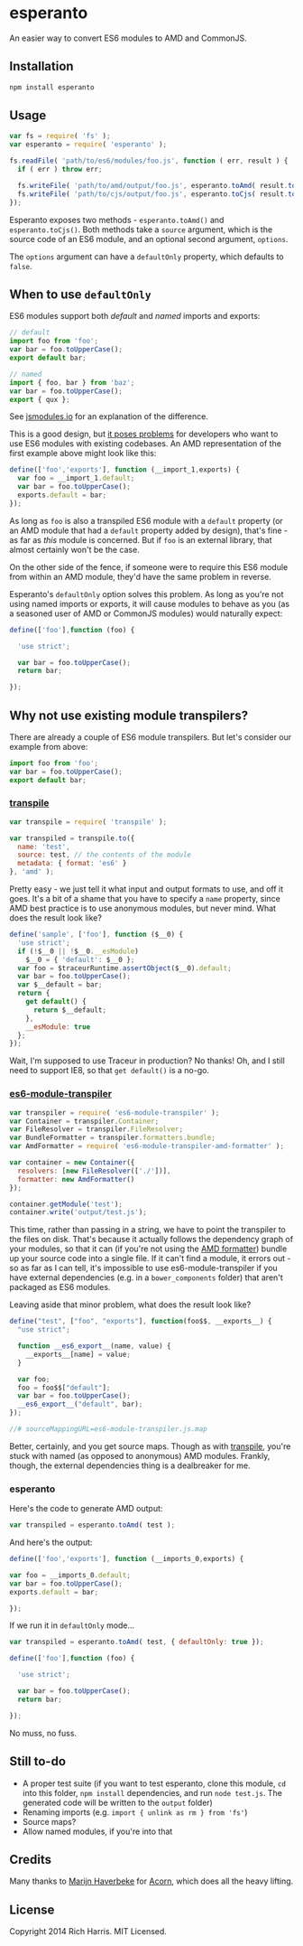 # esperanto

An easier way to convert ES6 modules to AMD and CommonJS.

## Installation

```bash
npm install esperanto
```

## Usage

```js
var fs = require( 'fs' );
var esperanto = require( 'esperanto' );

fs.readFile( 'path/to/es6/modules/foo.js', function ( err, result ) {
  if ( err ) throw err;

  fs.writeFile( 'path/to/amd/output/foo.js', esperanto.toAmd( result.toString() ) );
  fs.writeFile( 'path/to/cjs/output/foo.js', esperanto.toCjs( result.toString() ) );
});
```

Esperanto exposes two methods - `esperanto.toAmd()` and `esperanto.toCjs()`. Both methods take a `source` argument, which is the source code of an ES6 module, and an optional second argument, `options`.

The `options` argument can have a `defaultOnly` property, which defaults to `false`.


## When to use `defaultOnly`

ES6 modules support both *default* and *named* imports and exports:

```js
// default
import foo from 'foo';
var bar = foo.toUpperCase();
export default bar;

// named
import { foo, bar } from 'baz';
var bar = foo.toUpperCase();
export { qux };
```

See [jsmodules.io](http://jsmodules.io/) for an explanation of the difference.

This is a good design, but [it poses problems](https://gist.github.com/domenic/4748675) for developers who want to use ES6 modules with existing codebases. An AMD representation of the first example above might look like this:

```js
define(['foo','exports'], function (__import_1,exports) {
  var foo = __import_1.default;
  var bar = foo.toUpperCase();
  exports.default = bar;
});
```

As long as `foo` is also a transpiled ES6 module with a `default` property (or an AMD module that had a `default` property added by design), that's fine - as far as *this* module is concerned. But if `foo` is an external library, that almost certainly won't be the case.

On the other side of the fence, if someone were to require this ES6 module from within an AMD module, they'd have the same problem in reverse.

Esperanto's `defaultOnly` option solves this problem. As long as you're not using named imports or exports, it will cause modules to behave as you (as a seasoned user of AMD or CommonJS modules) would naturally expect:

```js
define(['foo'],function (foo) {

  'use strict';

  var bar = foo.toUpperCase();
  return bar;

});
```


## Why not use existing module transpilers?

There are already a couple of ES6 module transpilers. But let's consider our example from above:

```js
import foo from 'foo';
var bar = foo.toUpperCase();
export default bar;
```

### [transpile](https://github.com/bitovi/transpile)

```js
var transpile = require( 'transpile' );

var transpiled = transpile.to({
  name: 'test',
  source: test, // the contents of the module
  metadata: { format: 'es6' }
}, 'amd' );
```

Pretty easy - we just tell it what input and output formats to use, and off it goes. It's a bit of a shame that you have to specify a `name` property, since AMD best practice is to use anonymous modules, but never mind. What does the result look like?

```js
define('sample', ['foo'], function ($__0) {
  'use strict';
  if (!$__0 || !$__0.__esModule)
    $__0 = { 'default': $__0 };
  var foo = $traceurRuntime.assertObject($__0).default;
  var bar = foo.toUpperCase();
  var $__default = bar;
  return {
    get default() {
      return $__default;
    },
    __esModule: true
  };
});
```

Wait, I'm supposed to use Traceur in production? No thanks! Oh, and I still need to support IE8, so that `get default()` is a no-go.


###  [es6-module-transpiler](https://github.com/esnext/es6-module-transpiler)

```js
var transpiler = require( 'es6-module-transpiler' );
var Container = transpiler.Container;
var FileResolver = transpiler.FileResolver;
var BundleFormatter = transpiler.formatters.bundle;
var AmdFormatter = require( 'es6-module-transpiler-amd-formatter' );

var container = new Container({
  resolvers: [new FileResolver(['./'])],
  formatter: new AmdFormatter()
});

container.getModule('test');
container.write('output/test.js');
```

This time, rather than passing in a string, we have to point the transpiler to the files on disk. That's because it actually follows the dependency graph of your modules, so that it can (if you're not using the [AMD formatter](https://github.com/caridy/es6-module-transpiler-amd-formatter)) bundle up your source code into a single file. If it can't find a module, it errors out - so as far as I can tell, it's impossible to use es6-module-transpiler if you have external dependencies (e.g. in a `bower_components` folder) that aren't packaged as ES6 modules.

Leaving aside that minor problem, what does the result look like?

```js
define("test", ["foo", "exports"], function(foo$$, __exports__) {
  "use strict";

  function __es6_export__(name, value) {
    __exports__[name] = value;
  }

  var foo;
  foo = foo$$["default"];
  var bar = foo.toUpperCase();
  __es6_export__("default", bar);
});

//# sourceMappingURL=es6-module-transpiler.js.map
```

Better, certainly, and you get source maps. Though as with [transpile](https://github.com/bitovi/transpile), you're stuck with named (as opposed to anonymous) AMD modules. Frankly, though, the external dependencies thing is a dealbreaker for me.


### esperanto

Here's the code to generate AMD output:

```js
var transpiled = esperanto.toAmd( test );
```

And here's the output:

```js
define(['foo','exports'], function (__imports_0,exports) {

var foo = __imports_0.default;
var bar = foo.toUpperCase();
exports.default = bar;

});
```

If we run it in `defaultOnly` mode...

```js
var transpiled = esperanto.toAmd( test, { defaultOnly: true });
```

```js
define(['foo'],function (foo) {

  'use strict';

  var bar = foo.toUpperCase();
  return bar;

});
```

No muss, no fuss.


## Still to-do

* A proper test suite (if you want to test esperanto, clone this module, `cd` into this folder, `npm install` dependencies, and run `node test.js`. The generated code will be written to the `output` folder)
* Renaming imports (e.g. `import { unlink as rm } from 'fs'`)
* Source maps?
* Allow named modules, if you're into that


## Credits

Many thanks to [Marijn Haverbeke](http://marijnhaverbeke.nl/) for [Acorn](https://github.com/marijnh/acorn), which does all the heavy lifting.


## License

Copyright 2014 Rich Harris. MIT Licensed.
